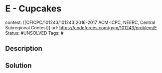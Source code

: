 # E - Cupcakes

contest: [[CFICPC/101243/101243|2016-2017 ACM-ICPC, NEERC, Central Subregional Contest]]
url: https://codeforces.com/gym/101243/problem/E
Status: #UNSOLVED
Tags: #

## Description

## Solution

